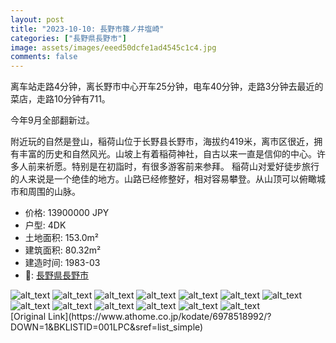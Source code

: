 ```yaml
---
layout: post
title: "2023-10-10: 長野市篠ノ井塩崎"
categories: ["長野県長野市"]
image: assets/images/eeed50dcfe1ad4545c1c4.jpg
comments: false
---
```

<p>离车站走路4分钟，离长野市中心开车25分钟，电车40分钟，走路3分钟去最近的菜店，走路10分钟有711。

今年9月全部翻新过。

附近玩的自然是登山，稲荷山位于长野县长野市，海拔约419米，离市区很近，拥有丰富的历史和自然风光。山坡上有着稲荷神社，自古以来一直是信仰的中心。许多人前来祈愿。特别是在初詣时，有很多游客前来参拜。
稲荷山对爱好徒步旅行的人来说是一个绝佳的地方。山路已经修整好，相对容易攀登。从山顶可以俯瞰城市和周围的山脉。

</p>

* 价格: 13900000 JPY
* 户型: 4DK
* 土地面积: 153.0m²
* 建筑面积: 80.32m²
* 建造时间: 1983-03
* 📍: [長野県長野市](https://www.google.com/maps/search/?api=1&query=36.55106884689516%2C138.10853587116398)

<div class="scroll-container"><img src="/assets/images/43f70db481e014ac96dc3.jpg" alt="alt_text"/>
<img src="/assets/images/3112bfd987a92a194f309.jpg" alt="alt_text"/>
<img src="/assets/images/cb93b5ed51389c0a8628f.jpg" alt="alt_text"/>
<img src="/assets/images/48904a198a1b4bb54ffa9.jpg" alt="alt_text"/>
<img src="/assets/images/4ba2d6e659c662ab4507a.jpg" alt="alt_text"/>
<img src="/assets/images/f51ae1c0eca08beda51b4.jpg" alt="alt_text"/>
<img src="/assets/images/5a350d27974fa0f1d65b4.jpg" alt="alt_text"/>
<img src="/assets/images/16771c3dc0298633c12fc.jpg" alt="alt_text"/>
<img src="/assets/images/34de6dbe4a1b9e81fef6d.jpg" alt="alt_text"/>
<img src="/assets/images/e0b14b8229132810855b8.jpg" alt="alt_text"/>
<img src="/assets/images/e8966db57e193709edab8.jpg" alt="alt_text"/>
<img src="/assets/images/3a4faea12c0ae07372d76.jpg" alt="alt_text"/>
<img src="/assets/images/fc2f043e9044985c489e8.jpg" alt="alt_text"/></div>
[Original Link](https://www.athome.co.jp/kodate/6978518992/?DOWN=1&BKLISTID=001LPC&sref=list_simple)